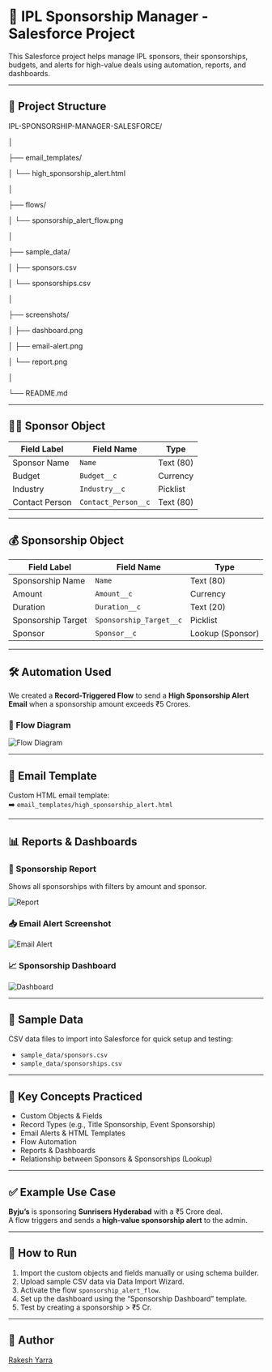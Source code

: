 # 🏏 IPL Sponsorship Manager - Salesforce Project

This Salesforce project helps manage IPL sponsors, their sponsorships, budgets, and alerts for high-value deals using automation, reports, and dashboards.

---

## 📁 Project Structure

IPL-SPONSORSHIP-MANAGER-SALESFORCE/

│

├── email_templates/

│     └── high_sponsorship_alert.html

│

├── flows/

│    └── sponsorship_alert_flow.png

│

├── sample_data/

│    ├── sponsors.csv

│    └── sponsorships.csv

│

├── screenshots/

│    ├── dashboard.png

│    ├── email-alert.png

│ └── report.png

│

└── README.md


---

## 🧑‍💼 Sponsor Object

| Field Label     | Field Name             | Type           |
|----------------|------------------------|----------------|
| Sponsor Name    | `Name`                | Text (80)      |
| Budget          | `Budget__c`           | Currency       |
| Industry        | `Industry__c`         | Picklist       |
| Contact Person  | `Contact_Person__c`   | Text (80)      |

---

## 💰 Sponsorship Object

| Field Label          | Field Name                    | Type            |
|----------------------|-------------------------------|-----------------|
| Sponsorship Name     | `Name`                        | Text (80)       |
| Amount               | `Amount__c`                   | Currency        |
| Duration             | `Duration__c`                 | Text (20)       |
| Sponsorship Target   | `Sponsorship_Target__c`       | Picklist        |
| Sponsor              | `Sponsor__c`                  | Lookup (Sponsor)|

---

## 🛠️ Automation Used

We created a **Record-Triggered Flow** to send a **High Sponsorship Alert Email** when a sponsorship amount exceeds ₹5 Crores.

### 📌 Flow Diagram
![Flow Diagram](flows/sponsorship_alert_flow.png)

---

## 📧 Email Template

Custom HTML email template:  
➡️ `email_templates/high_sponsorship_alert.html`

---

## 📊 Reports & Dashboards

### 🧾 Sponsorship Report
Shows all sponsorships with filters by amount and sponsor.

![Report](screenshots/report.png)

### 📥 Email Alert Screenshot
![Email Alert](screenshots/email-alert.png)

### 📈 Sponsorship Dashboard
![Dashboard](screenshots/dashboard.png)

---

## 📁 Sample Data

CSV data files to import into Salesforce for quick setup and testing:

- `sample_data/sponsors.csv`
- `sample_data/sponsorships.csv`

---

## 🧠 Key Concepts Practiced

- Custom Objects & Fields  
- Record Types (e.g., Title Sponsorship, Event Sponsorship)  
- Email Alerts & HTML Templates  
- Flow Automation  
- Reports & Dashboards  
- Relationship between Sponsors & Sponsorships (Lookup)

---

## ✅ Example Use Case

**Byju’s** is sponsoring **Sunrisers Hyderabad** with a ₹5 Crore deal.  
A flow triggers and sends a **high-value sponsorship alert** to the admin.

---

## 🧪 How to Run

1. Import the custom objects and fields manually or using schema builder.  
2. Upload sample CSV data via Data Import Wizard.  
3. Activate the flow `sponsorship_alert_flow`.  
4. Set up the dashboard using the “Sponsorship Dashboard” template.  
5. Test by creating a sponsorship > ₹5 Cr.

---

## 🔗 Author

[Rakesh Yarra](http://www.linkedin.com/in/rakeshyarra)

